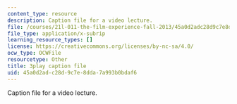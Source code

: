 ```yaml
---
content_type: resource
description: Caption file for a video lecture.
file: /courses/21l-011-the-film-experience-fall-2013/45a0d2adc28d9c7e8dda7a993b0bdaf6_Fq0mvAbzUrY.srt
file_type: application/x-subrip
learning_resource_types: []
license: https://creativecommons.org/licenses/by-nc-sa/4.0/
ocw_type: OCWFile
resourcetype: Other
title: 3play caption file
uid: 45a0d2ad-c28d-9c7e-8dda-7a993b0bdaf6
---
```

Caption file for a video lecture.